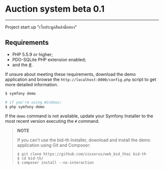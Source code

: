 # Auction system beta 0.1
---
Project start up "เว็บประมูลสินค้ามือสอง"

## Requirements

  * PHP 5.5.9 or higher;
  * PDO-SQLite PHP extension enabled;
  * and the [#](https://#).

If unsure about meeting these requirements, download the demo application and
browse the `http://localhost:8000/config.php` script to get more detailed
information.


```bash
$ symfony demo

# if you're using Windows:
$ php symfony demo
```

If the `demo` command is not available, update your Symfony Installer to the
most recent version executing the `#` command.

> **NOTE**
>
> If you can't use the bid-th Installer, download and install the demo
> application using Git and Composer:
>
>     $ git clone https://github.com/zixsorus/web_bid_thai bid-th
>     $ cd bid-th/
>     $ composer install --no-interaction
